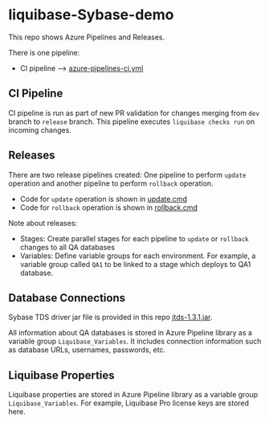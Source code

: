 # liquibase-Sybase-demo
This repo shows Azure Pipelines and Releases. 

There is one pipeline:
* CI pipeline --> [azure-pipelines-ci.yml](azure-pipelines-ci.yml)

## CI Pipeline
CI pipeline is run as part of new PR validation for changes merging from `dev` branch to `release` branch. This pipeline executes `liquibase checks run` on incoming changes.

## Releases
There are two release pipelines created: One pipeline to perform `update` operation and another pipeline to perform `rollback` operation.
* Code for `update` operation is shown in [update.cmd](release/update.cmd)
* Code for `rollback` operation is shown in [rollback.cmd](release/rollback.cmd)

Note about releases: 
* Stages: Create parallel stages for each pipeline to `update` or `rollback` changes to all QA databases
* Variables: Define variable groups for each environment. For example, a variable group called `QA1` to be linked to a stage which deploys to QA1 database.

 
## Database Connections
Sybase TDS driver jar file is provided in this repo [jtds-1.3.1.jar](sybase).

All information about QA databases is stored in Azure Pipeline library as a variable group `Liquibase_Variables`. It includes connection information such as database URLs, usernames, passwords, etc.

## Liquibase Properties
Liquibase properties are stored in Azure Pipeline library as a variable group `Liquibase_Variables`. For example, Liquibase Pro license keys are stored here.

